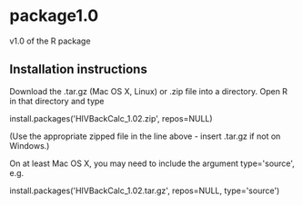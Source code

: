 # package1.0
v1.0 of the R package

## Installation instructions

Download the .tar.gz (Mac OS X, Linux) or .zip file into a directory. Open R in that directory and type

install.packages('HIVBackCalc_1.02.zip', repos=NULL)

(Use the appropriate zipped file in the line above - insert .tar.gz if not on Windows.)

On at least Mac OS X, you may need to include the argument type='source', e.g.

install.packages('HIVBackCalc_1.02.tar.gz', repos=NULL, type='source')
